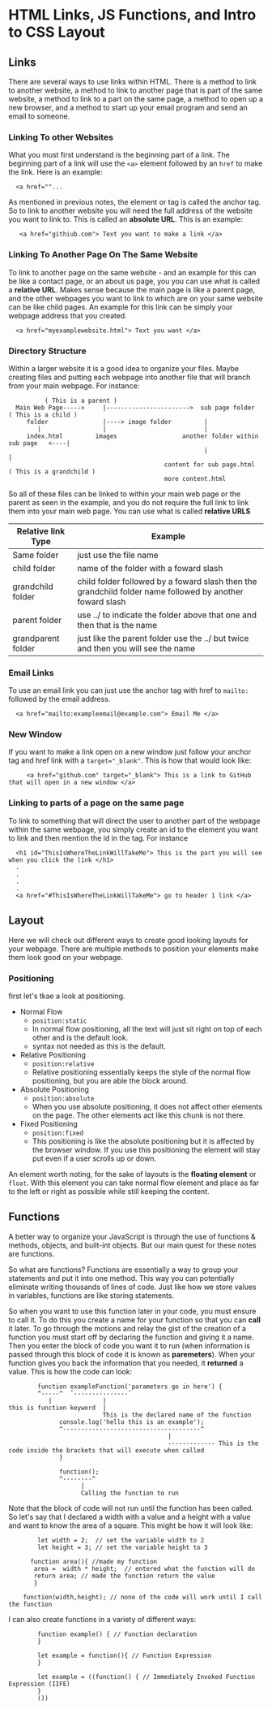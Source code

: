 # HTML Links, JS Functions, and Intro to CSS Layout # 
## Links ## 
There are several ways to use links within HTML. There is a method to link to another website, a method to link to another page that is part of the same website, a method to link to a part on the same page, a method to open up a new browser, and a method to start up your email program and send an email to someone. 

### Linking To other Websites ### 
What you must first understand is the beginning part of a link. The beginning part of a link will use the `<a>` element followed by an `href` to make the link. Here is an example: 

      <a href=""... 
   
As mentioned in previous notes, the <a> element or tag is called the anchor tag. So to link to another website you will need the full address of the website you want to link to. This is called an **absolute URL**. This is an example: 
  
       <a href="githiub.com"> Text you want to make a link </a> 

### Linking To Another Page On The Same Website ### 
To link to another page on the same website - and an example for this can be like a contact page, or an about us page, you you can use what is called a **relative URL**. Makes sense because the main page is like a parent page, and the other webpages you want to link to which are on your same website can be like child pages. An example for this link can be simply your webpage address that you created. 

      <a href="myexamplewebsite.html"> Text you want </a> 
   
### Directory Structure ### 
Within a larger website it is a good idea to organize your files. Maybe creating files and putting each webpage into another file that will branch from your main webpage. For instance: 
                  
              ( This is a parent )
      Main Web Page----->     |----------------------->  sub page folder  ( This is a child )
         folder               |----> image folder         |
            |                 |                           |
         index.html         images                  another folder within sub page   <----|
                                                          |                               |
                                               content for sub page.html             ( This is a grandchild )
                                               more content.html                          
   
So all of these files can be linked to within your main web page or the parent as seen in the example, and you do not require the full link to link them into your main web page. You can use what is called **relative URLS** 

Relative link Type | Example 
-------------------|---------
Same folder | just use the file name 
child folder | name of the folder with a foward slash 
grandchild folder | child folder followed by a foward slash then the grandchild folder name followed by another foward slash
parent folder | use ../ to indicate the folder above that one and then that is the name
grandparent folder | just like the parent folder use the ../ but twice and then you will see the name 
                   
### Email Links ### 
To use an email link you can just use the anchor tag with href to `mailto:` followed by the email address. 
      
      <a href="mailto:exampleemail@example.com"> Email Me </a> 
### New Window ### 
If you want to make a link open on a new window just follow your anchor tag and href link with a `target="_blank"`. This is how that would look like: 
            
         <a href="github.com" target="_blank"> This is a link to GitHub that will open in a new window </a> 
### Linking to parts of a page on the same page ### 
To link to something that will direct the user to another part of the webpage within the same webpage, you simply create an id to the element you want to link and then mention the id in the <a> tag. For instance 
      
      <h1 id="ThisIsWhereTheLinkWillTakeMe"> This is the part you will see when you click the link </h1> 
      . 
      .
      .
      .
      <a href="#ThisIsWhereTheLinkWillTakeMe"> go to header 1 link </a> 
      
## Layout ## 
Here we will check out different ways to create good looking layouts for your webpage. There are multiple methods to position your elements make them look good on your webpage. 

### Positioning ## 
first let's tkae a look at positioning. 
 * Normal Flow 
      * `position:static` 
      * In normal flow positioning, all the text will just sit right on top of each other and is the default look.  
      * syntax not needed as this is the default. 
 * Relative Positioning
      * `position:relative`
      * Relative positioning essentially keeps the style of the normal flow positioning, but you are able the block around. 
 * Absolute Positioning
      * `position:absolute` 
      * When you use absolute positioning, it does not affect other elements on the page. The other elements act like this chunk is not there. 
 * Fixed Positioning 
      * `position:fixed` 
      * This positioning is like the absolute positioning but it is affected by the browser window. If you use this positioning the element will stay put even if a user scrolls up or down. 

An element worth noting, for the sake of layouts is the **floating element** or `float`. With this element you can take normal flow element and place as far to the left or right as possible while still keeping the content. 

## Functions ## 
A better way to organize your JavaScript is through the use of functions & methods, objects, and built-int objects. But our main quest for these notes are functions. 

So what are functions? Functions are essentially a way to group your statements and put it into one method. This way you can potentially eliminate writing thousands of lines of code. Just like how we store values in variables, functions are like storing statements. 

So when you want to use this function later in your code, you must ensure to call it. To do this you create a name for your function so that you can **call** it later. To go through the motions and relay the gist of the creation of a function you must start off by declaring the function and giving it a name. Then you enter the block of code you want it to run (when information is passed through this block of code it is known as **paremeters**). When your function gives you back the information that you needed, it **returned** a value. This is how the code can look: 

            
            function exampleFunction('parameters go in here') {
            ^-----^  ˆ---------------ˆ
               |              |
    this is function keyword  |
                              This is the declared name of the function
                  console.log('hello this is an example');
                  ^--------------------------------------^
                                                |
                                                ------------- This is the code inside the brackets that will execute when called
                  }
                  
                  function(); 
                  ^--------^
                        | 
                        Calling the function to run 
                        
Note that the block of code will not run until the function has been called. So let's say that I declared a width with a value and a height with a value and want to know the area of a square. This might be how it will look like: 
            
            let width = 2;  // set the variable width to 2
            let height = 3; // set the variable height to 3 
            
          function area(){ //made my function 
           area =  width * height;  // entered what the function will do 
           return area; // made the function return the value 
           } 
           
        function(width,height); // none of the code will work until I call the function 
        
I can also create functions in a variety of different ways: 
            
            function example() { // Function declaration 
            }
            
            let example = function(){ // Function Expression 
            } 
            
            let example = ((function() { // Immediately Invoked Function Expression (IIFE) 
            }
            ()) 
 
          
